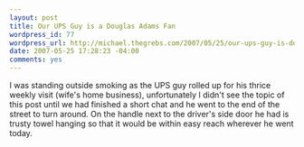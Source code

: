 ```yaml
--- 
layout: post
title: Our UPS Guy is a Douglas Adams Fan
wordpress_id: 77
wordpress_url: http://michael.thegrebs.com/2007/05/25/our-ups-guy-is-douglas-adams-fan/
date: 2007-05-25 17:28:23 -04:00
comments: yes
---
```

I was standing outside smoking as the UPS guy rolled up for his thrice weekly visit (wife's home business), unfortunately I didn't see the topic of this post until we had finished a short chat and he went to the end of the street to turn around.  On the handle next to the driver's side door he had is trusty towel hanging so that it would be within easy reach wherever he went today.
